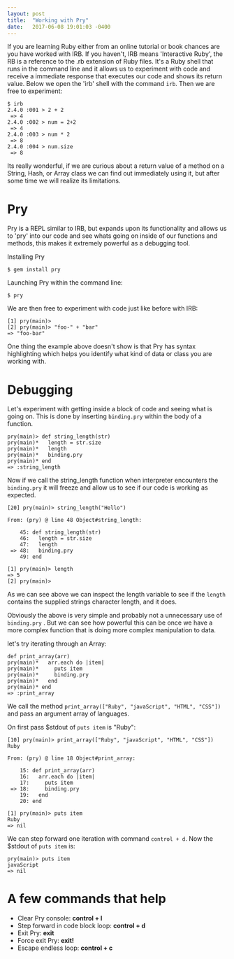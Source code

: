 ```yaml
---
layout: post
title:  "Working with Pry"
date:   2017-06-08 19:01:03 -0400
---
```



If you are learning Ruby either from an online tutorial or book chances are you have worked with IRB. If you haven't, IRB means 'Interactive Ruby', the RB is a reference to the .rb extension of Ruby files. It's a Ruby shell that runs in the command line and it allows us to experiment with code and receive a immediate response that executes our code and shows its return value. Below we open the 'irb' shell with the command `irb`. Then we are free to experiment:

```
$ irb
2.4.0 :001 > 2 + 2
 => 4 
2.4.0 :002 > num = 2+2
 => 4 
2.4.0 :003 > num * 2
 => 8  
2.4.0 :004 > num.size
 => 8 
```

Its really wonderful, if we are curious about a return value of a method on a String, Hash, or Array class we can find out immediately using it, but after some time we will realize its limitations.


# Pry
Pry is a REPL similar to IRB, but expands upon its functionality and allows us to 'pry' into our code and see whats going on inside of our functions and methods, this makes it extremely powerful as a debugging tool.

Installing Pry
```
$ gem install pry
```

Launching Pry within the command line:
```
$ pry
```

We are then free to experiment with code just like before with IRB:
```
[1] pry(main)> 
[2] pry(main)> "foo-" + "bar"
=> "foo-bar"
```

One thing the example above doesn't show is that Pry has syntax highlighting which helps you identify what kind of data or class you are working with.

# Debugging
Let's experiment with getting inside a block of code and seeing what is going on. This is done by inserting ```binding.pry``` within the body of a function.
```
pry(main)> def string_length(str)
pry(main)*   length = str.size
pry(main)*   length
pry(main)*   binding.pry
pry(main)* end  
=> :string_length
```

Now if we call the string_length function when interpreter encounters the ```binding.pry``` it will freeze and allow us to see if our code is working as expected.
```
[20] pry(main)> string_length("Hello")

From: (pry) @ line 48 Object#string_length:

    45: def string_length(str)
    46:   length = str.size
    47:   length
 => 48:   binding.pry
    49: end

[1] pry(main)> length
=> 5
[2] pry(main)> 
```

As we can see above we can inspect the length variable to see if the ```length``` contains the supplied strings character length, and it does.

Obviously the above is very simple and probably not a unnecessary use of ```binding.pry``` . But we can see how powerful this can be once we have a more complex function that is doing more complex manipulation to data.

let's try iterating through an Array:
```
def print_array(arr)
pry(main)*   arr.each do |item|
pry(main)*     puts item
pry(main)*     binding.pry
pry(main)*   end  
pry(main)* end  
=> :print_array
```

We call the method ```print_array(["Ruby", "javaScript", "HTML", "CSS"])``` and pass an argument array of languages.

On first pass $stdout of ```puts item``` is "Ruby":
```
[10] pry(main)> print_array(["Ruby", "javaScript", "HTML", "CSS"])
Ruby

From: (pry) @ line 18 Object#print_array:

    15: def print_array(arr)
    16:   arr.each do |item|
    17:     puts item
 => 18:     binding.pry
    19:   end
    20: end

[1] pry(main)> puts item
Ruby
=> nil
```

We can step forward one iteration with command ```control + d```. Now the $stdout of ```puts item``` is:

```
pry(main)> puts item
javaScript
=> nil
```


# A few commands that help

* Clear Pry console: **control + l**
* Step forward in code block loop: **control + d**
* Exit Pry: **exit**
* Force exit Pry: **exit!**
* Escape endless loop: **control + c**







